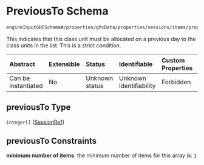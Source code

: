 # PreviousTo Schema

```txt
engineInputGHCSchema#/properties/ghcData/properties/sessions/items/properties/sessionRelations/properties/previousTo
```

This indicates that this class unit must be allocated on a previous day to the class units in the list. This is a strict condition.

| Abstract            | Extensible | Status         | Identifiable            | Custom Properties | Additional Properties | Access Restrictions | Defined In                                                        |
| :------------------ | :--------- | :------------- | :---------------------- | :---------------- | :-------------------- | :------------------ | :---------------------------------------------------------------- |
| Can be instantiated | No         | Unknown status | Unknown identifiability | Forbidden         | Allowed               | none                | [ghc.schema.json*](../out/ghc.schema.json "open original schema") |

## previousTo Type

`integer[]` ([SessionRef](ghc-properties-ghcdata-properties-sessions-session-properties-sessionrelations-properties-previousto-sessionref.md))

## previousTo Constraints

**minimum number of items**: the minimum number of items for this array is: `1`
